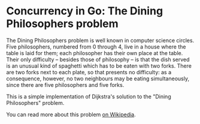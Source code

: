 # Concurrency in Go: The Dining Philosophers problem

The Dining Philosophers problem is well known in computer science
circles. Five philosophers, numbered from 0 through 4, live in a
house where the table is laid for them; each philosopher has their
own place at the table. Their only difficulty – besides those of
philosophy – is that the dish served is an unusual kind of
spaghetti which has to be eaten with two forks. There are two forks
next to each plate, so that presents no difficulty:
as a consequence, however, no two neighbours may be eating simultaneously,
since there are five philosophers and five forks.

This is a simple implementation of Dijkstra's solution to the
"Dining Philosophers" problem.

You can read more about this problem [on Wikipedia](https://en.wikipedia.org/wiki/Dining_philosophers_problem).
